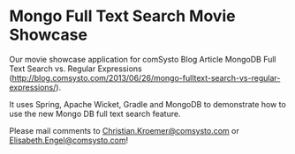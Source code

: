 Mongo Full Text Search Movie Showcase
==========

Our movie showcase application for comSysto Blog Article MongoDB Full Text Search vs. Regular Expressions (http://blog.comsysto.com/2013/06/26/mongo-fulltext-search-vs-regular-expressions/).

It uses Spring, Apache Wicket, Gradle and MongoDB to demonstrate how to use
the new Mongo DB full text search feature.

Please mail comments to Christian.Kroemer@comsysto.com or Elisabeth.Engel@comsysto.com!
